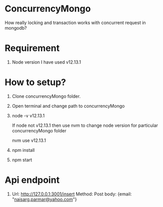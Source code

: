 # ConcurrencyMongo
How really locking and transaction works with concurrent request in mongodb?

# Requirement
1. Node version I have used v12.13.1

# How to setup?
1. Clone concurrencyMongo folder.
2. Open terminal and change path to concurrencyMongo
3. node -v
   v12.13.1
   
   If node not v12.13.1 then use nvm to change node version for particular concurrencyMongo folder
   
   nvm use v12.13.1
4. npm install
5. npm start

# Api endpoint
1. Url: http://127.0.0.1:3001/insert
   Method: Post
   body: {email: "naisarg.parmar@yahoo.com"}
